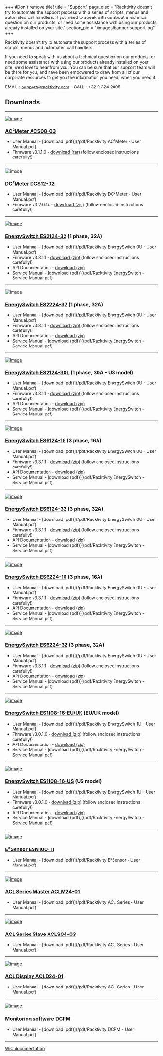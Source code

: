 +++
#Don't remove title!
title = "Support"
page_disc = "Racktivity doesn’t try to automate the support process with a series of scripts, menus and automated call handlers. If you need to speak with us about a technical question on our products, or need some assistance with using our products already installed on your site."
section_pic = "/images/banner-support.jpg"
+++

Racktivity doesn’t try to automate the support process with a series of scripts, menus and automated call handlers.

If you need to speak with us about a technical question on our products, or need some assistance with using our products already installed on your site, we’d love to hear from you. 
You can be sure that our support team will be there for you, and have been empowered to draw from all of our corporate resources
to get you the information you need, when you need it.

EMAIL : <a href="mailto:support@racktivity.com">support@racktivity.com</a> - CALL : +32 9 324 2095


## Downloads
----------------------------------------

[![image](/images/DC1.png?itok=-mwX_CEQ)](/products/infrastructure-power-management/ac-power-monitoring-ac2meter/)

### [AC²Meter ACS08-03](/products/infrastructure-power-management/ac-power-monitoring-ac%C2%B2meter)<br>

* User Manual - [download (pdf)](/pdf/Racktivity AC²Meter - User Manual.pdf)    
* Firmware v3.1.1.0 - [download (rar)](/rar/Racktivity_AC2Meter_Series_v3.1.1.0_Firmware_Update_Package.rar) (follow enclosed instructions carefully!)

----------------------------------------

[![image](/images/products_dc2sensor_gallery1.png?itok=kbBcf0SC)](/products/infrastructure-power-management/dc-power-monitoring)

### [DC²Meter DCS12-02](/products/infrastructure-power-management/dc-power-monitoring)<br>

* User Manual - [download (pdf)](/pdf/Racktivity DC²Meter - User Manual.pdf)    
* Firmware v3.2.0.14 - [download (zip)](/rar/Racktivity_DCS_Series_v3.2.0.14_Firmware_Update_Package.zip) (follow enclosed instructions carefully!)

---------------------------------------

[![image](/images/products_energyswitch_0U_gallery1%5B1%5D.png?itok=zdqn_nRt)](/products/rack-power-management/es2124-32-1-phase-32a)

### [EnergySwitch ES2124-32](/products/rack-power-management/es2124-32-1-phase-32a) (1 phase, 32A)<br>

* User Manual - [download (pdf)](/pdf/Racktivity EnergySwitch 0U - User Manual.pdf)
* Firmware v3.3.1.1 - [download (zip)](/rar/Racktivity_ES2000-6000_Series_v3.3.1.1_Firmware_Update_Package.zip) (follow enclosed instructions carefully!)
* API Documentation - [download (zip)](/rar/Racktivity_ES_Series_API_Documentation.zip)
* Service Manual - [download (pdf)](/pdf/Racktivity EnergySwitch - Service Manual.pdf)

---------------------------------------

[![image](/images/products_energyswitch_0U_gallery2%5B1%5D%5B1%5D.png?itok=KhPD3BIb)](/products/rack-power-management/es2224-32-1-phase-32a)

### [EnergySwitch ES2224-32](/products/rack-power-management/es2224-32-1-phase-32a) (1 phase, 32A)<br>

* User Manual - [download (pdf)](/pdf/Racktivity EnergySwitch 0U - User Manual.pdf)
* Firmware v3.3.1.1 - [download (zip)](/rar/Racktivity_ES2000-6000_Series_v3.3.1.1_Firmware_Update_Package.zip) (follow enclosed instructions carefully!)
* API Documentation - [download (zip)](/rar/Racktivity_ES_Series_API_Documentation.zip)
* Service Manual - [download (pdf)](/pdf/Racktivity EnergySwitch - Service Manual.pdf)

---------------------------------------

[![image](/images/products_energyswitch_0U_gallery1%5B1%5D%5B1%5D.png?itok=sKRJIw9y)](/products/rack-power-management/es2124-30-1-phase-30a-us)

### [EnergySwitch ES2124-30L](/products/rack-power-management/es2124-30-1-phase-30a-us) (1 phase, 30A - US model)<br>

* User Manual - [download (pdf)](/pdf/Racktivity EnergySwitch 0U - User Manual.pdf)
* Firmware v3.3.1.1 - [download (zip)](/rar/Racktivity_ES2000-6000_Series_v3.3.1.1_Firmware_Update_Package.zip) (follow enclosed instructions carefully!)
* API Documentation - [download (zip)](/rar/Racktivity_ES_Series_API_Documentation.zip)
* Service Manual - [download (pdf)](/pdf/Racktivity EnergySwitch - Service Manual.pdf)

---------------------------------------

[![image](/images/products_energyswitch_0U_gallery1%5B3%5D.png?itok=2pYUKPQ5)](/products/rack-power-management/es6124-16-3-phase-16a)

### [EnergySwitch ES6124-16](/products/rack-power-management/es6124-16-3-phase-16a) (3 phase, 16A)<br>

* User Manual - [download (pdf)](/pdf/Racktivity EnergySwitch 0U - User Manual.pdf)
* Firmware v3.3.1.1 - [download (zip)](/rar/Racktivity_ES2000-6000_Series_v3.3.1.1_Firmware_Update_Package.zip) (follow enclosed instructions carefully!)
* API Documentation - [download (zip)](/rar/Racktivity_ES_Series_API_Documentation.zip)
* Service Manual - [download (pdf)](/pdf/Racktivity EnergySwitch - Service Manual.pdf)

----------------------------------------

[![image](/images/products_energyswitch_0U_gallery1%5B1%5D_0.png?itok=Sc5Ny2VK)](/products/rack-power-management/es6124-32-3-phase-32a)

### [EnergySwitch ES6124-32](/products/rack-power-management/es6124-32-3-phase-32a) (3 phase, 32A)<br>

* User Manual - [download (pdf)](/pdf/Racktivity EnergySwitch 0U - User Manual.pdf)
* Firmware v3.3.1.1 - [download (zip)](/rar/Racktivity_ES2000-6000_Series_v3.3.1.1_Firmware_Update_Package.zip) (follow enclosed instructions carefully!)
* API Documentation - [download (zip)](/rar/Racktivity_ES_Series_API_Documentation.zip)
* Service Manual - [download (pdf)](/pdf/Racktivity EnergySwitch - Service Manual.pdf)

---------------------------------------

[![image](/images/products_energyswitch_0U_gallery2%5B1%5D%5B3%5D.png?itok=1GEqA3kq)](/products/rack-power-management/es6224-16-3-phase-16a)

### [EnergySwitch ES6224-16](/products/rack-power-management/es6224-16-3-phase-16a) (3 phase, 16A)<br>

* User Manual - [download (pdf)](/pdf/Racktivity EnergySwitch 0U - User Manual.pdf)
* Firmware v3.3.1.1 - [download (zip)](/rar/Racktivity_ES2000-6000_Series_v3.3.1.1_Firmware_Update_Package.zip) (follow enclosed instructions carefully!)
* API Documentation - [download (zip)](/rar/Racktivity_ES_Series_API_Documentation.zip)
* Service Manual - [download (pdf)](/pdf/Racktivity EnergySwitch - Service Manual.pdf)

----------------------------------------

[![image](/images/products_energyswitch_0U_gallery1.png?itok=slFXMJMw)](/products/rack-power-management/es6224-32-3-phase-32a)

### [EnergySwitch ES6224-32](/products/rack-power-management/es6224-32-3-phase-32a) (3 phase, 32A)<br>

* User Manual - [download (pdf)](/pdf/Racktivity EnergySwitch 0U - User Manual.pdf)
* Firmware v3.3.1.1 - [download (zip)](/rar/Racktivity_ES2000-6000_Series_v3.3.1.1_Firmware_Update_Package.zip) (follow enclosed instructions carefully!)
* API Documentation - [download (zip)](/rar/Racktivity_ES_Series_API_Documentation.zip)
* Service Manual - [download (pdf)](/pdf/Racktivity EnergySwitch - Service Manual.pdf)

--------------------------------------

[![image](/images/products_energyswitch_1U_gallery2%5B1%5D.png?itok=1FfKUs5J)](/products/rack-power-management/es1108-16-euk-euuk)

### [EnergySwitch ES1108-16-EU/UK](/products/rack-power-management/es1108-16-euk-euuk) (EU/UK model)<br>

* User Manual - [download (pdf)](/pdf/Racktivity EnergySwitch 1U - User Manual.pdf)
* Firmware v3.0.1.0 - [download (zip)](/rar/Racktivity_ES1100_Series_v3.0.1.0_Firmware_Update_Package.rar) (follow enclosed instructions carefully!)
* API Documentation - [download (zip)](/rar/Racktivity_ES_Series_API_Documentation.zip)
* Service Manual - [download (pdf)](/pdf/Racktivity EnergySwitch - Service Manual.pdf)

----------------------------------------

[![image](/images/products_energyswitch_1U_gallery2.png?itok=d9tqsElh)](/products/rack-power-management/es1108-16-us-us)

### [EnergySwitch ES1108-16-US](/products/rack-power-management/es1108-16-us-us) (US model)<br>

* User Manual - [download (pdf)](/pdf/Racktivity EnergySwitch 1U - User Manual.pdf)
* Firmware v3.0.1.0 - [download (zip)](/rar/Racktivity_ES1100_Series_v3.0.1.0_Firmware_Update_Package.rar) (follow enclosed instructions carefully!)
* API Documentation - [download (zip)](/rar/Racktivity_ES_Series_API_Documentation.zip)
* Service Manual - [download (pdf)](/pdf/Racktivity EnergySwitch - Service Manual.pdf)

----------------------------------------

[![image](/images/products_energysensor_gallery1.png?itok=6A1QUlg1)](/products/environmental-management/E2Sensor/)

### [E²Sensor ESN100-11](/products/e2sensor/e%C2%B2sensor)

* User Manual - [download (pdf)](/pdf/Racktivity E²Sensor - User Manual.pdf)

----------------------------------------

[![image](/images/IMG_9163.jpg?itok=cprYKGts)](/products/infrastructure-power-management/acl-master)

### [ACL Series Master ACLM24-01](/products/infrastructure-power-management/acl-master)<br>

* User Manual - [download (pdf)](/pdf/Racktivity ACL Series - User Manual.pdf)

----------------------------------------

[![image](/images/IMG_9162_0.jpg?itok=f1nPIGbC)](/products/infrastructure-power-management/acl-slave)

### [ACL Series Slave ACLS04-03](/products/infrastructure-power-management/acl-slave)<br>

* User Manual - [download (pdf)](/pdf/Racktivity ACL Series - User Manual.pdf)

----------------------------------------

[![image](/images/IMG_6756_0.JPG?itok=6bKLCEP1)](/products/infrastructure-power-management/acld-display)

### [ACL Display ACLD24-01](/products/infrastructure-power-management/acld-display)<br>

* User Manual - [download (pdf)](/pdf/Racktivity ACL Series - User Manual.pdf)

----------------------------------------

[![image](/images/overviewsmall.jpg)](/products/power-management-software/dcpm)

### [Monitoring software DCPM](/products/power-management-software/dcpm)

* User Manual - [download (pdf)](/pdf/Racktivity DCPM - User Manual.pdf)

--------------------------------

[WiC documentation](https://drive.google.com/a/codescalers.com/file/d/0B5eAYyB3Xuo_cGZNRktfRjR1LTg/view)